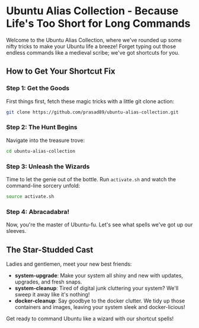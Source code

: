 # Ubuntu Alias Collection - Because Life's Too Short for Long Commands

Welcome to the Ubuntu Alias Collection, where we've rounded up some nifty tricks to make your Ubuntu life a breeze! Forget typing out those endless commands like a medieval scribe; we've got shortcuts for you.

## How to Get Your Shortcut Fix

### Step 1: Get the Goods

First things first, fetch these magic tricks with a little git clone action:

```bash
git clone https://github.com/prasad89/ubuntu-alias-collection.git
```

### Step 2: The Hunt Begins

Navigate into the treasure trove:

```bash
cd ubuntu-alias-collection
```

### Step 3: Unleash the Wizards

Time to let the genie out of the bottle. Run `activate.sh` and watch the command-line sorcery unfold:

```bash
source activate.sh
```

### Step 4: Abracadabra!

Now, you're the master of Ubuntu-fu. Let's see what spells we've got up our sleeves.

## The Star-Studded Cast

Ladies and gentlemen, meet your new best friends:

- **system-upgrade**: Make your system all shiny and new with updates, upgrades, and fresh snaps.
- **system-cleanup**: Tired of digital junk cluttering your system? We'll sweep it away like it's nothing!
- **docker-cleanup**: Say goodbye to the docker clutter. We tidy up those containers and images, leaving your system sleek and docker-licious!

Get ready to command Ubuntu like a wizard with our shortcut spells!

